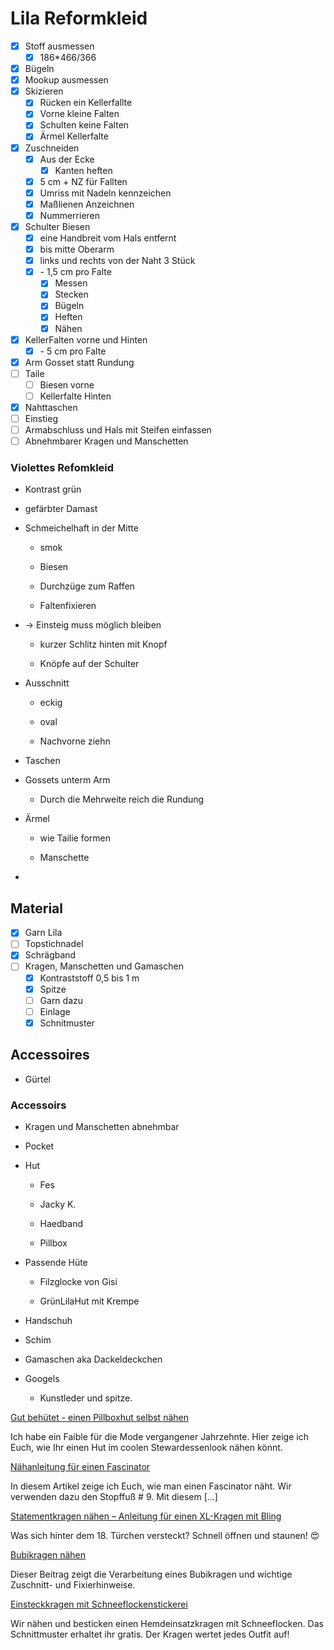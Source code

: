 # Lila Reformkleid


- [x] Stoff ausmessen
    - [x] 186\*466/366
- [x] Bügeln
- [x] Mookup ausmessen
- [x] Skizieren
    - [x] Rücken ein Kellerfallte
    - [x] Vorne kleine Falten
    - [x] Schulten keine Falten
    - [x] Ärmel Kellerfalte
- [x] Zuschneiden
    - [x] Aus der Ecke
        - [x] Kanten heften
    - [x] 5 cm + NZ für Fallten
    - [x] Umriss mit Nadeln kennzeichen
    - [x] Maßlienen Anzeichnen
    - [x] Nummerrieren
- [x] Schulter Biesen
    - [x] eine Handbreit vom Hals entfernt
    - [x] bis mitte Oberarm
    - [x] links und rechts von der Naht 3 Stück
    - [x] \- 1,5 cm pro Falte
        - [x] Messen
        - [x] Stecken
        - [x] Bügeln
        - [x] Heften
        - [x] Nähen
- [x] KellerFalten vorne und Hinten
    - [x] \- 5 cm pro Falte
- [x] Arm Gosset statt Rundung
- [ ] Taile
    - [ ] Biesen vorne
    - [ ] Kellerfalte Hinten
- [x] Nahttaschen
- [ ] Einstieg
- [ ] Armabschluss und Hals mit Steifen einfassen
- [ ] Abnehmbarer Kragen und Manschetten

### Violettes Refomkleid

- Kontrast grün

- gefärbter Damast

- Schmeichelhaft in der Mitte

    - smok

    - Biesen

    - Durchzüge zum Raffen

    - Faltenfixieren

- \-> Einsteig muss möglich bleiben

    - kurzer Schlitz hinten mit Knopf

    - Knöpfe auf der Schulter

- Ausschnitt

    - eckig

    - oval

    - Nachvorne ziehn

- Taschen

- Gossets unterm Arm

    - Durch die Mehrweite reich die Rundung

- Ärmel

    - wie Tailie formen

    - Manschette

-

## Material
- [x] Garn Lila
- [ ] Topstichnadel
- [x] Schrägband
- [ ] Kragen, Manschetten und Gamaschen
    - [x] Kontraststoff 0,5 bis 1 m
    - [x] Spitze
    - [ ] Garn dazu
    - [ ] Einlage
    - [x] Schnitmuster

## Accessoires

- Gürtel

### Accessoirs 

- Kragen und Manschetten abnehmbar

- Pocket

- Hut

    - Fes

    - Jacky K.

    - Haedband

    - Pillbox

- Passende Hüte

    - Filzglocke von Gisi

    - GrünLilaHut mit Krempe

- Handschuh

- Schim

- Gamaschen aka Dackeldeckchen

- Googels

    - Kunstleder und spitze.

[Gut behütet - einen Pillboxhut selbst nähen](https://blog.bernina.com/de/2016/02/gut-behuetet-einen-pillboxhut-selbst-naehen/)

Ich habe ein Faible für die Mode vergangener Jahrzehnte. Hier zeige ich Euch, wie Ihr einen Hut im coolen Stewardessenlook nähen könnt.

[Nähanleitung für einen Fascinator](https://blog.bernina.com/de/2016/01/zubehoer-monats-januar-stopffuss/)

In diesem Artikel zeige ich Euch, wie man einen Fascinator näht. Wir verwenden dazu den Stopffuß # 9. Mit diesem \[…\]

[Statementkragen nähen – Anleitung für einen XL-Kragen mit Bling](https://blog.bernina.com/de/2021/12/statementkragen-naehen-anleitung/)

Was sich hinter dem 18. Türchen versteckt? Schnell öffnen und staunen! 😍

[Bubikragen nähen](https://www.muellerundsohn.com/allgemein/bubikragen-naehen/)

Dieser Beitrag zeigt die Verarbeitung eines Bubikragen und wichtige Zuschnitt- und Fixierhinweise.

[Einsteckkragen mit Schneeflockenstickerei](https://blog.bernina.com/de/2024/12/kragen-naehen-hemd-gratis-schnittmuster/)

Wir nähen und besticken einen Hemdeinsatzkragen mit Schneeflocken. Das Schnittmuster erhaltet ihr gratis. Der Kragen wertet jedes Outfit auf!